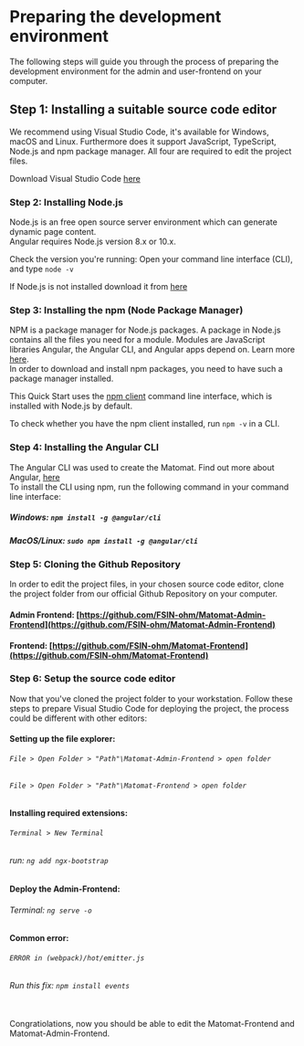 Preparing the development environment
==

The following steps will guide you through the process of preparing the development environment for the admin and user-frontend on your computer.

## Step 1: Installing a suitable source code editor

We recommend using Visual Studio Code, it's available for Windows, macOS and Linux. Furthermore does it support JavaScript, TypeScript, Node.js and npm package manager. All four are required to edit the project files.</br>

Download Visual Studio Code [here](https://code.visualstudio.com/Download)

### Step 2: Installing Node.js

Node.js is an free open source server environment which can generate dynamic page content.</br>
Angular requires Node.js version 8.x or 10.x.</br>

Check the version you're running: Open your command line interface (CLI), and type `node -v`

If Node.js is not installed download it from [here](https://nodejs.org/en/)

### Step 3: Installing the npm (Node Package Manager)

NPM is a package manager for Node.js packages. A package in Node.js contains all the files you need for a module. Modules are JavaScript libraries Angular, the Angular CLI, and Angular apps depend on. Learn more [here](https://docs.npmjs.com/about-npm/index.html).</br>
In order to download and install npm packages, you need to have such a package manager installed.

This Quick Start uses the [npm client](https://docs.npmjs.com/cli/install) command line interface, which is installed with Node.js by default.

To check whether you have the npm client installed, run `npm -v` in a CLI.

### Step 4: Installing the Angular CLI

The Angular CLI was used to create the Matomat. Find out more about Angular, [here](https://angular.io/) </br>
To install the CLI using npm, run the following command in your command line interface:

##### Windows: `npm install -g @angular/cli`

##### MacOS/Linux: `sudo npm install -g @angular/cli`

### Step 5: Cloning the Github Repository

In order to edit the project files, in your chosen source code editor, clone the project folder from our official Github Repository on your computer.

#### Admin Frontend: [https://github.com/FSIN-ohm/Matomat-Admin-Frontend](https://github.com/FSIN-ohm/Matomat-Admin-Frontend)
#### Frontend: [https://github.com/FSIN-ohm/Matomat-Frontend](https://github.com/FSIN-ohm/Matomat-Frontend)

### Step 6: Setup the source code editor

Now that you've cloned the project folder to your workstation. Follow these steps to prepare Visual Studio Code for deploying the project, the process could be different with other editors:
#### Setting up the file explorer:
######  `File > Open Folder > "Path"\Matomat-Admin-Frontend > open folder`
######  `File > Open Folder > "Path"\Matomat-Frontend > open folder`

#### Installing required extensions:

######  `Terminal > New Terminal`
######  run: `ng add ngx-bootstrap`

#### Deploy the Admin-Frontend:

######  Terminal: `ng serve -o`

#### Common error:

###### `ERROR in (webpack)/hot/emitter.js`
###### Run this fix: `npm install events`
</br>
Congratiolations, now you should be able to edit the Matomat-Frontend and Matomat-Admin-Frontend.
